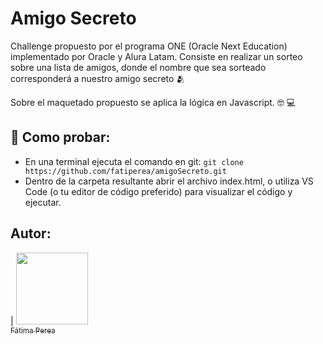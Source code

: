 # Amigo Secreto

Challenge propuesto por el programa ONE (Oracle Next Education) implementado por Oracle y Alura Latam. Consiste en realizar un sorteo sobre una lista de amigos, donde el nombre que sea sorteado corresponderá a nuestro amigo secreto :people_hugging: 

Sobre el maquetado propuesto se aplica la lógica en Javascript. :nerd_face: :computer:

## :thinking: Como probar:

- En una terminal ejecuta el comando en git: ```git clone https://github.com/fatiperea/amigoSecreto.git```
- Dentro de la carpeta resultante abrir el archivo index.html, o utiliza VS Code (o tu editor de código preferido) para visualizar el código y ejecutar.

## Autor:

| [<img src="https://avatars.githubusercontent.com/u/110072729?v=4" width=115><br><sub>Fátima Perea</sub>](https://github.com/fatiperea) 
